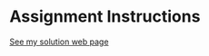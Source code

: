 # Assignment Instructions


[See my solution web page](https://samay2933.github.io/Single-Page-Web-Applications-with-AngularJS/Module1/index.html)

